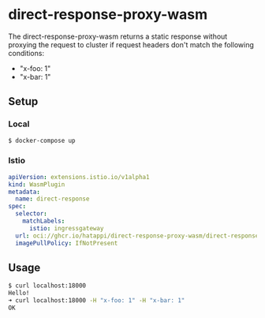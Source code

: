 # direct-response-proxy-wasm
The direct-response-proxy-wasm returns a static response without proxying the request to cluster if request headers don't match the following conditions:
- "x-foo: 1"
- "x-bar: 1"

## Setup
### Local

```sh
$ docker-compose up
```

### Istio

```yaml
apiVersion: extensions.istio.io/v1alpha1
kind: WasmPlugin
metadata:
  name: direct-response
spec:
  selector:
    matchLabels:
      istio: ingressgateway
  url: oci://ghcr.io/hatappi/direct-response-proxy-wasm/direct-response-oci:v0.0.1
  imagePullPolicy: IfNotPresent
```

## Usage

```sh
$ curl localhost:18000
Hello!
➜ curl localhost:18000 -H "x-foo: 1" -H "x-bar: 1"
OK
```
